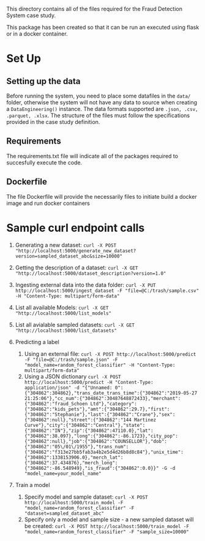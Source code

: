This directory contains all of the files required for the Fraud Detection System case study.  

This package has been created so that it can be run an executed using flask or in a docker container.
  

# Set Up

## Setting up the data
Before running the system, you need to place some datafiles in the `data/` folder, otherwise the system will not have any data to source when creating a `DataEngineering()` instance. The data formats supported are `.json, .csv, .parquet, .xlsx`. The structure of the files must follow the specifications provided in the case study definition. 

## Requirements

The requirements.txt file will indicate all of the packages required to succesfully execute the code.  

## Dockerfile

The file Dockerfile will provide the necessarily files to initiate build a docker image and run docker containers  

# Sample curl endpoint calls

 1. Generating a new dataset: `curl -X POST "http://localhost:5000/generate_new_dataset?version=sampled_dataset_abc&size=10000"`

 2. Getting the description of a dataset: `curl -X GET "http://localhost:5000/dataset_description?version=1.0"`

 3. Ingesting external data into the data folder: `curl -X PUT http://localhost:5000/ingest_dataset -F "file=@C:/trash/sample.csv" -H "Content-Type: multipart/form-data"`

 4. List all available Models: `curl -X GET "http://localhost:5000/list_models"`

 5. List all avialable sampled datasets: `curl -X GET "http://localhost:5000/list_datasets"`
 6. Predicting a label
	 1. Using an external file: `curl -X POST http://localhost:5000/predict -F "file=@C:/trash/sample.json" -F "model_name=random_forest_classifier" -H "Content-Type: multipart/form-data"`
	 2. Using a JSON dictionary `curl -X POST http://localhost:5000/predict -H "Content-Type: application/json" -d "{"Unnamed: 0":{"304862":304862},"trans_date_trans_time":{"304862":"2019-05-27 21:25:06"},"cc_num":{"304862":30487648872433},"merchant":{"304862":"fraud_Schoen Ltd"},"category":{"304862":"kids_pets"},"amt":{"304862":29.7},"first":{"304862":"Stephanie"},"last":{"304862":"Crane"},"sex":{"304862":null},"street":{"304862":"144 Martinez Curve"},"city":{"304862":"Central"},"state":{"304862":"IN"},"zip":{"304862":47110.0},"lat":{"304862":38.097},"long":{"304862":-86.1723},"city_pop":{"304862":null},"job":{"304862":"COUNSELLOR"},"dob":{"304862":"05\/01\/1955"},"trans_num":{"304862":"f313e27bb5fab3a4b2e5d4d26b8d8c84"},"unix_time":{"304862":1338153906.0},"merch_lat":{"304862":37.434876},"merch_long":{"304862":-86.548949},"is_fraud":{"304862":0.0}}" -G -d "model_name=your_model_name"`
 7. Train a model
	 1. Specify model and sample dataset: `curl -X POST http://localhost:5000/train_model -F "model_name=random_forest_classifier" -F "dataset=sampled_dataset_abc"`
	 2. Specify only a model and sample size - a new sampled dataset will be created: `curl -X POST http://localhost:5000/train_model -F "model_name=random_forest_classifier" -F "sample_size=10000"`